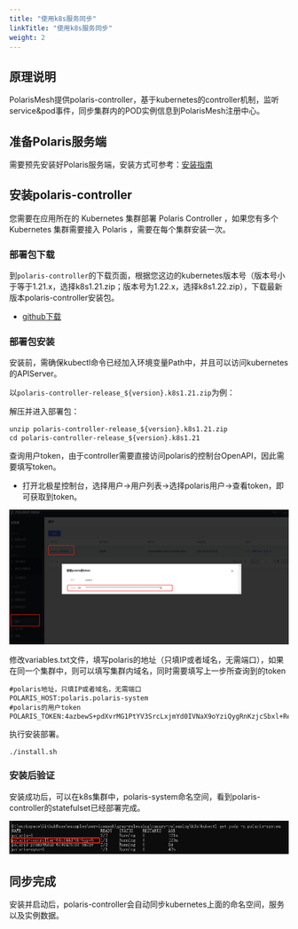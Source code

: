 ```yaml
---
title: "使用k8s服务同步"
linkTitle: "使用k8s服务同步"
weight: 2
---
```


## 原理说明

PolarisMesh提供polaris-controller，基于kubernetes的controller机制，监听service&pod事件，同步集群内的POD实例信息到PolarisMesh注册中心。

## 准备Polaris服务端

需要预先安装好Polaris服务端，安装方式可参考：[安装指南](/docs/快速入门/安装服务端/)

## 安装polaris-controller

您需要在应用所在的 Kubernetes 集群部署 Polaris Controller ，如果您有多个 Kubernetes 集群需要接入 Polaris ，需要在每个集群安装一次。

### 部署包下载

到`polaris-controller`的下载页面，根据您这边的kubernetes版本号（版本号小于等于1.21.x，选择k8s1.21.zip；版本号为1.22.x，选择k8s1.22.zip），下载最新版本polaris-controller安装包。

- [github下载](https://github.com/polarismesh/polaris-controller/releases)

### 部署包安装

安装前，需确保kubectl命令已经加入环境变量Path中，并且可以访问kubernetes的APIServer。

以```polaris-controller-release_${version}.k8s1.21.zip```为例：

解压并进入部署包：

```
unzip polaris-controller-release_${version}.k8s1.21.zip
cd polaris-controller-release_${version}.k8s1.21
```

查询用户token，由于controller需要直接访问polaris的控制台OpenAPI，因此需要填写token。

- 打开北极星控制台，选择用户->用户列表->选择polaris用户->查看token，即可获取到token。

![](图片/使用k8s服务同步/查看token.png)

修改variables.txt文件，填写polaris的地址（只填IP或者域名，无需端口），如果在同一个集群中，则可以填写集群内域名，同时需要填写上一步所查询到的token

```
#polaris地址，只填IP或者域名，无需端口
POLARIS_HOST:polaris.polaris-system
#polaris的用户token
POLARIS_TOKEN:4azbewS+pdXvrMG1PtYV3SrcLxjmYd0IVNaX9oYziQygRnKzjcSbxl+Reg7zYQC1gRrGiLzmMY+w+aCxOYI=
```

执行安装部署。

```
./install.sh
```

### 安装后验证

安装成功后，可以在k8s集群中，polaris-system命名空间，看到polaris-controller的statefulset已经部署完成。

![](图片/使用k8s服务同步/pod详情.png)

## 同步完成

安装并启动后，polaris-controller会自动同步kubernetes上面的命名空间，服务以及实例数据。